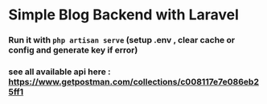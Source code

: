 # Simple Blog Backend with Laravel

### Run it with `php artisan serve` (setup .env , clear cache or config and generate key if error)

### see all available api here : https://www.getpostman.com/collections/c008117e7e086eb25ff1
